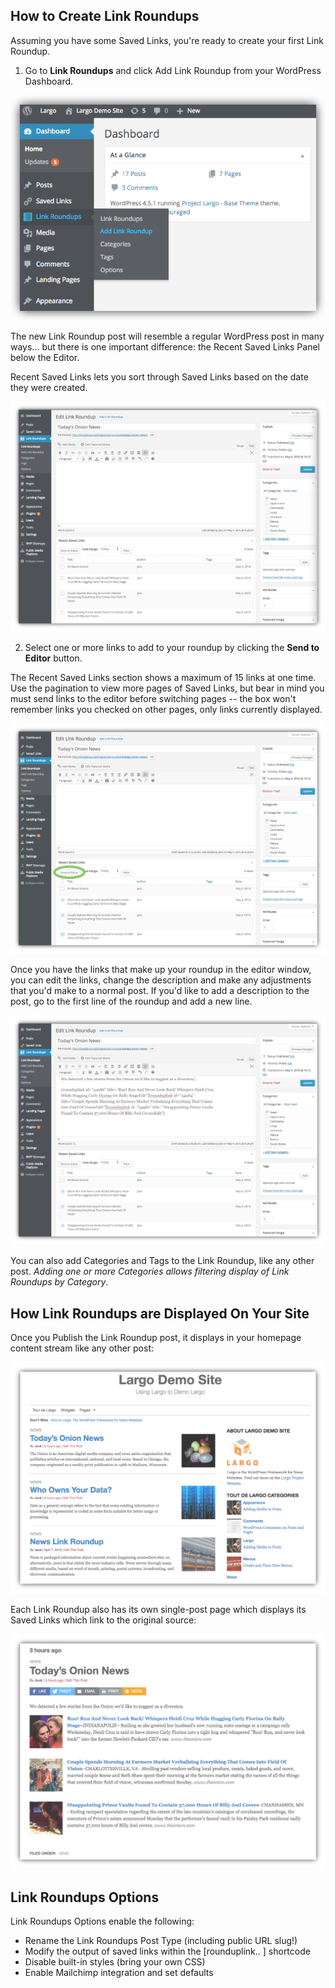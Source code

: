 ## How to Create Link Roundups

Assuming you have some Saved Links, you're ready to create your first Link Roundup.

1) Go to **Link Roundups** and click Add Link Roundup from your WordPress Dashboard.

![New Link Roundup link in the Dashboard](./img/new-link-roundup.png)

The new Link Roundup post will resemble a regular WordPress post in many ways... but there is one important difference: the Recent Saved Links Panel below the Editor.

Recent Saved Links lets you sort through Saved Links based on the date they were created.

![New Link Roundup link in the Dashboard](./img/adding-link-roundup-1.png)

2) Select one or more links to add to your roundup by clicking the **Send to Editor** button.

The Recent Saved Links section shows a maximum of 15 links at one time. Use the pagination to view more pages of Saved Links, but bear in mind you must send links to the editor before switching pages -- the box won't remember links you checked on other pages, only links currently displayed.

![New Link Roundup link in the Dashboard](./img/adding-link-roundup-2.png)

Once you have the links that make up your roundup in the editor window, you can edit the links, change the description and make any adjustments that you'd make to a normal post. If you'd like to add a description to the post, go to the first line of the roundup and add a new line.

![New Link Roundup link in the Dashboard](./img/adding-link-roundup-3.png)

You can also add Categories and Tags to the Link Roundup, like any other post. _Adding one or more Categories allows filtering display of Link Roundups by Category_.

## How Link Roundups are Displayed On Your Site

Once you Publish the Link Roundup post, it displays in your homepage content stream like any other post:

![Link Roundups on the  homepage](./img/links-roundup-posts-on-homepage.png)

Each Link Roundup also has its own single-post page which displays its Saved Links which link to the original source:

![Link Roundup post page](./img/link-roundup-page-example.png)

## Link Roundups Options

Link Roundups Options enable the following:
- Rename the Link Roundups Post Type (including public URL slug!)
- Modify the output of saved links within the [rounduplink.. ] shortcode
- Disable built-in styles (bring your own CSS)
- Enable Mailchimp integration and set defaults